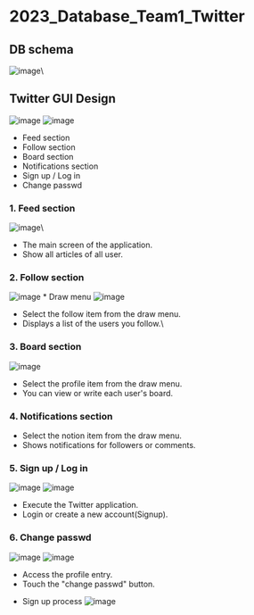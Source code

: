 # 2023_Database_Team1_Twitter

## DB schema ##
![image](https://github.com/user-attachments/assets/98f6d0a8-22b9-4f97-9236-8309747f216a)\


## Twitter GUI Design ##
![image](https://github.com/user-attachments/assets/b0a339c4-1edd-4aa8-8526-15e5874348fd)
![image](https://github.com/user-attachments/assets/11a3c1c3-efbc-4409-af9e-a61387408ddb)

- Feed section
- Follow section
- Board section
- Notifications section
- Sign up / Log in
- Change passwd


### 1. Feed section ###
![image](https://github.com/user-attachments/assets/5a23e120-c76a-4840-b27f-176d01240d2d)\
- The main screen of the application.
- Show all articles of all user.
  
### 2. Follow section ###
![image](https://github.com/user-attachments/assets/366bc160-65f0-4df4-b145-1885f7d60556) * Draw menu
![image](https://github.com/user-attachments/assets/55b64e81-84c5-4ca1-a32f-8337c7766e2c)
- Select the follow item from the draw menu.
- Displays a list of the users you follow.\

### 3. Board section ###
![image](https://github.com/user-attachments/assets/ec5d06f5-cdb7-4130-be87-a64cb5f3bf6f)
- Select the profile item from the draw menu.
- You can view or write each user's board.

### 4. Notifications section ###
- Select the notion item from the draw menu.
- Shows notifications for followers or comments.

### 5. Sign up / Log in ###
![image](https://github.com/user-attachments/assets/250f60a4-dbb3-44a2-9964-6e0d52d819c4)
![image](https://github.com/user-attachments/assets/bb81bdbc-c16c-4f8b-9b4c-ce39f8b24be1)
- Execute the Twitter application.
- Login or create a new account(Signup).

### 6. Change passwd ###
![image](https://github.com/user-attachments/assets/a08daa7a-2326-4adb-ad34-a380640bc9f9)
![image](https://github.com/user-attachments/assets/3c310a50-e281-4540-8eda-b524c3532451)
- Access the profile entry.
- Touch the "change passwd" button.

* Sign up process
![image](https://github.com/user-attachments/assets/3fb9f017-f5f4-403e-9916-85d5fd2cae17)






